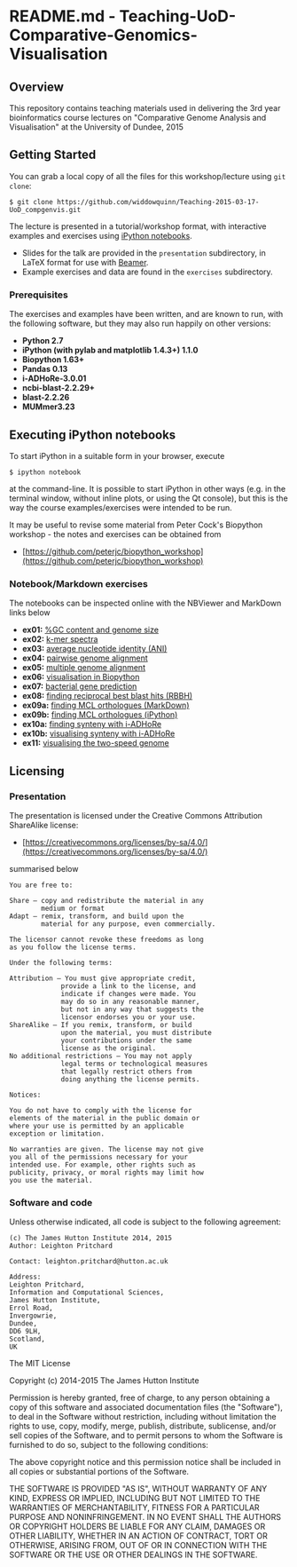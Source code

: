 # README.md - Teaching-UoD-Comparative-Genomics-Visualisation

## Overview

This repository contains teaching materials used in delivering the 3rd year bioinformatics course lectures on "Comparative Genome Analysis and Visualisation" at the University of Dundee, 2015

## Getting Started

You can grab a local copy of all the files for this workshop/lecture using `git clone`:

```
$ git clone https://github.com/widdowquinn/Teaching-2015-03-17-UoD_compgenvis.git
```

The lecture is presented in a tutorial/workshop format, with interactive examples and exercises using [iPython notebooks](http://ipython.org/notebook.html). 

* Slides for the talk are provided in the `presentation` subdirectory, in LaTeX format for use with [Beamer](http://en.wikipedia.org/wiki/Beamer_%28LaTeX%29).
* Example exercises and data are found in the `exercises` subdirectory.

### Prerequisites

The exercises and examples have been written, and are known to run, with the following software, but they may also run happily on other versions:

* **Python 2.7**
* **iPython (with pylab and matplotlib 1.4.3+) 1.1.0**
* **Biopython 1.63+**
* **Pandas 0.13**
* **i-ADHoRe-3.0.01**
* **ncbi-blast-2.2.29+**
* **blast-2.2.26**
* **MUMmer3.23**

## Executing iPython notebooks

To start iPython in a suitable form in your browser, execute

```
$ ipython notebook
```

at the command-line. It is possible to start iPython in other ways (e.g. in the terminal window, without inline plots, or using the Qt console), but this is the way the course examples/exercises were intended to be run.

It may be useful to revise some material from Peter Cock's Biopython workshop - the notes and exercises can be obtained from 

* [https://github.com/peterjc/biopython_workshop](https://github.com/peterjc/biopython_workshop)

### Notebook/Markdown exercises

The notebooks can be inspected online with the NBViewer and MarkDown links below

* **ex01:** [%GC content and genome size](http://nbviewer.ipython.org/github/widdowquinn/Teaching-2015-03-17-UoD_compgenvis/blob/master/exercises/ex01_gc_content.ipynb)
* **ex02:** [k-mer spectra](http://nbviewer.ipython.org/github/widdowquinn/Teaching-2015-03-17-UoD_compgenvis/blob/master/exercises/ex02_kmer_spectra.ipynb)
* **ex03:** [average nucleotide identity (ANI)](http://nbviewer.ipython.org/github/widdowquinn/Teaching-2015-03-17-UoD_compgenvis/blob/master/exercises/ex03_ani.ipynb)
* **ex04:** [pairwise genome alignment](https://github.com/widdowquinn/Teaching-2015-03-17-UoD_compgenvis/blob/master/exercises/whole_genome_alignment/whole_genome_alignments_A.md)
* **ex05:** [multiple genome alignment](https://github.com/widdowquinn/Teaching-2015-03-17-UoD_compgenvis/blob/master/exercises/whole_genome_alignment/whole_genome_alignments_B.md)
* **ex06:** [visualisation in Biopython](http://nbviewer.ipython.org/github/widdowquinn/Teaching-2015-03-17-UoD_compgenvis/blob/master/exercises/ex06_biopython_visualisation.ipynb)
* **ex07:** [bacterial gene prediction](https://github.com/widdowquinn/Teaching-2015-03-17-UoD_compgenvis/blob/master/exercises/predict_CDS/bacterial_CDS_prediction.md)
* **ex08:** [finding reciprocal best blast hits (RBBH)](http://nbviewer.ipython.org/github/widdowquinn/Teaching-2015-03-17-UoD_compgenvis/blob/master/exercises/ex08_find_rbbh.ipynb)
* **ex09a:** [finding MCL orthologues (MarkDown)](https://github.com/widdowquinn/Teaching-2015-03-17-UoD_compgenvis/blob/master/exercises/mcl_orthologues/ex09a_mcl_orthologues.md)
* **ex09b:** [finding MCL orthologues (iPython)](http://nbviewer.ipython.org/github/widdowquinn/Teaching-2015-03-17-UoD_compgenvis/blob/master/exercises/mcl_orthologues/ex09b_mcl_orthologues.ipynb)
* **ex10a:** [finding synteny with i-ADHoRe](https://github.com/widdowquinn/Teaching-2015-03-17-UoD_compgenvis/blob/master/exercises/i-ADHoRe/ex10a_i-ADHoRe.md)
* **ex10b:** [visualising synteny with i-ADHoRe](http://nbviewer.ipython.org/github/widdowquinn/Teaching-2015-03-17-UoD_compgenvis/blob/master/exercises/i-ADHoRe/ex10b_i-ADHoRe.ipynb)
* **ex11:** [visualising the two-speed genome](http://nbviewer.ipython.org/github/widdowquinn/Teaching-2015-03-17-UoD_compgenvis/blob/master/exercises/ex11_pi_two_speed.ipynb)

## Licensing

### Presentation

The presentation is licensed under the Creative Commons Attribution ShareAlike license: 

* [https://creativecommons.org/licenses/by-sa/4.0/](https://creativecommons.org/licenses/by-sa/4.0/)

summarised below

    You are free to:

    Share — copy and redistribute the material in any 
            medium or format
    Adapt — remix, transform, and build upon the 
            material for any purpose, even commercially.
    
    The licensor cannot revoke these freedoms as long 
    as you follow the license terms.
    
    Under the following terms:

    Attribution — You must give appropriate credit, 
                 provide a link to the license, and 
                 indicate if changes were made. You 
                 may do so in any reasonable manner, 
                 but not in any way that suggests the 
                 licensor endorses you or your use.                  
    ShareAlike — If you remix, transform, or build 
                 upon the material, you must distribute 
                 your contributions under the same 
                 license as the original.
    No additional restrictions — You may not apply 
                 legal terms or technological measures 
                 that legally restrict others from 
                 doing anything the license permits.

    Notices:

    You do not have to comply with the license for 
    elements of the material in the public domain or 
    where your use is permitted by an applicable 
    exception or limitation.
    
    No warranties are given. The license may not give 
    you all of the permissions necessary for your 
    intended use. For example, other rights such as 
    publicity, privacy, or moral rights may limit how 
    you use the material.

### Software and code

Unless otherwise indicated, all code is subject to the following agreement:

    (c) The James Hutton Institute 2014, 2015
    Author: Leighton Pritchard

    Contact: leighton.pritchard@hutton.ac.uk

    Address: 
    Leighton Pritchard,
    Information and Computational Sciences,
    James Hutton Institute,
    Errol Road,
    Invergowrie,
    Dundee,
    DD6 9LH,
    Scotland,
    UK

The MIT License

Copyright (c) 2014-2015 The James Hutton Institute

Permission is hereby granted, free of charge, to any person obtaining a copy
of this software and associated documentation files (the "Software"), to deal
in the Software without restriction, including without limitation the rights
to use, copy, modify, merge, publish, distribute, sublicense, and/or sell
copies of the Software, and to permit persons to whom the Software is
furnished to do so, subject to the following conditions:

The above copyright notice and this permission notice shall be included in
all copies or substantial portions of the Software.

THE SOFTWARE IS PROVIDED "AS IS", WITHOUT WARRANTY OF ANY KIND, EXPRESS OR
IMPLIED, INCLUDING BUT NOT LIMITED TO THE WARRANTIES OF MERCHANTABILITY,
FITNESS FOR A PARTICULAR PURPOSE AND NONINFRINGEMENT. IN NO EVENT SHALL THE
AUTHORS OR COPYRIGHT HOLDERS BE LIABLE FOR ANY CLAIM, DAMAGES OR OTHER
LIABILITY, WHETHER IN AN ACTION OF CONTRACT, TORT OR OTHERWISE, ARISING FROM,
OUT OF OR IN CONNECTION WITH THE SOFTWARE OR THE USE OR OTHER DEALINGS IN
THE SOFTWARE.
